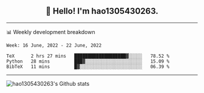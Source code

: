 <h2 align="center">👋 Hello! I'm hao1305430263.</h2>


---- 
📊 Weekly development breakdown

<!--START_SECTION:waka-->
```text
Week: 16 June, 2022 - 22 June, 2022

TeX      2 hrs 27 mins   ███████████████████▓░░░░░   78.52 % 
Python   28 mins         ███▓░░░░░░░░░░░░░░░░░░░░░   15.09 % 
BibTeX   11 mins         █▓░░░░░░░░░░░░░░░░░░░░░░░   06.39 % 
```
<!--END_SECTION:waka-->
----
![hao1305430263's Github stats](https://github-readme-stats.vercel.app/api?username=hao1305430263&show_icons=true)


<!--
**hao1305430263/hao1305430263** is a ✨ _special_ ✨ repository because its `README.md` (this file) appears on your GitHub profile.

Here are some ideas to get you started:

- 🔭 I’m currently working on ...
- 🌱 I’m currently learning ...
- 👯 I’m looking to collaborate on ...
- 🤔 I’m looking for help with ...
- 💬 Ask me about ...
- 📫 How to reach me: ...
- 😄 Pronouns: ...
- ⚡ Fun fact: ...
-->
